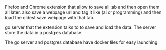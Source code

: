 Firefox and Chrome extension that allow to save all tab and then open them all later.
also save a webpage url and tag it like (ai or programming) and then load the oldest save webpage 
with that tab.

go server that the extension talks to to save and load the data. The server store the data in a
postgres database.

The go server and postgres database have docker files for easy launching.